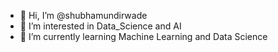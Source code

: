 - 👋 Hi, I’m @shubhamundirwade
- 👀 I’m interested in Data_Science and AI
- 🌱 I’m currently learning Machine Learning and Data Science 


<!---
shubhamundirwade/shubhamundirwade is a ✨ special ✨ repository because its `README.md` (this file) appears on your GitHub profile.
You can click the Preview link to take a look at your changes.
--->
